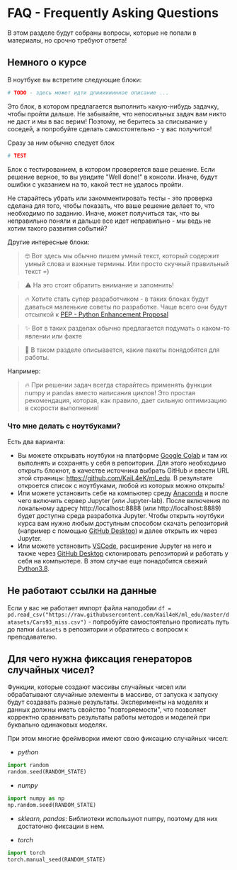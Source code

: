 # FAQ - Frequently Asking Questions

В этом разделе будут собраны вопросы, которые не попали в материалы, но срочно требуют ответа!

## Немного о курсе

В ноутбуке вы встретите следующие блоки:

```python
# TODO - здесь может идти длиииииинное описание ...
```
Это блок, в котором предлагается выполнить какую-нибудь задачку, чтобы пройти дальше. Не забывайте, что непосильных задач вам никто не даст и мы в вас верим! Поэтому, не беритесь за списывание у соседей, а попробуйте сделать самостоятельно - у вас получится!

Сразу за ним обычно следует блок
```python
# TEST
```

Блок с тестированием, в котором проверяется ваше решение. Если решение верное, то вы увидите "Well done!" в консоли. Иначе, будут ошибки с указанием на то, какой тест не удалось пройти.

Не старайтесь убрать или закомментировать тесты - это проверка сделана для того, чтобы показать, что ваше решение делает то, что необходимо по заданию. Иначе, может получиться так, что вы неправильно поняли и дальше все идет неправильно - мы ведь не хотим такого развития событий?

Другие интересные блоки:

> 🤓 Вот здесь мы обычно пишем умный текст, который содержит умный слова и важные термины. Или просто скучный правильный текст =)

> ⚠️ На это стоит обратить внимание и запомнить!

> 🔥 Хотите стать супер разработчиком - в таких блоках будут даваться маленькие советы по разработке. Чаще всего они будут отсылкой к [PEP - Python Enhancement Proposal](https://www.python.org/dev/peps/)

> ✨ Вот в таких разделах обычно предлагается подумать о каком-то явлении или факте

> 🚀 В таком разделе описывается, какие пакеты понядобятся для работы.

Например:

> 🔥 При решении задач всегда старайтесь применять функции numpy и pandas вместо написания циклов! Это простая рекомендация, которая, как правило, дает сильную оптимизацию в скорости выполнения!


### Что мне делать с ноутбуками?

Есть два варианта:
- Вы можете открывать ноутбуки на платформе [Google Colab](https://colab.research.google.com/) и там их выполнять и сохранять у себя в репоитории. Для этого необходимо открыть блокнот, в качестве источника выбрать GitHub и ввести URL этой страницы: https://github.com/KaiL4eK/ml_edu. В результате откроется список с ноутбуками, любой из которых можно открыть!
- Или можете установить себе на компьютер среду [Anaconda](https://www.anaconda.com/) и после чего включить сервер Jupyter (или Jupyter-lab). После включения по локальному адресу http://localhost:8888 (или http://localhost:8889) будет доступна среда разработка Jupyter. Чтобы открыть ноутбуки курса вам нужно любым доступным способом скачать репозиторий (например с помощью [GitHub Desktop](https://desktop.github.com/)) и далее открыть их через Jupyter.
- Или можете установить [VSCode](https://code.visualstudio.com/Download), расширение Jupyter на него и также через [GitHub Desktop](https://desktop.github.com/) склонировать репозиторий и работать у себя на компьютере. В этом случае еще понадобится свежий [Python3.8](https://www.python.org/ftp/python/3.8.10/python-3.8.10-amd64.exe).


## Не работают ссылки на данные

Если у вас не работает импорт файла наподобии `df = pd.read_csv("https://raw.githubusercontent.com/Kail4eK/ml_edu/master/datasets/Cars93_miss.csv")` - попробуйте самостоятельно прописать путь до папки `datasets` в репозитории и обратитесь с вопросм к преподавателю.

## Для чего нужна фиксация генераторов случайных чисел?

Функции, которые создают массивы случайных чисел или обрабатывают случайные элементы в массиве, от запуска к запуску будут создавать разные результаты. Эксперименты на моделях и данных должны иметь свойство "повторяемости", что позволяет корректно сравнивать результаты работы методов и моделей при буквально одинаковых моделях.

При этом многие фреймворки имеют свою фиксацию случайных чисел:
- *python*
```python
import random
random.seed(RANDOM_STATE)
```

- *numpy*
```python
import numpy as np
np.random.seed(RANDOM_STATE)
```

- *sklearn, pandas*: Библиотеки используют numpy, поэтому для них достаточно фиксации в нем.

- *torch*
```python
import torch
torch.manual_seed(RANDOM_STATE)
```
